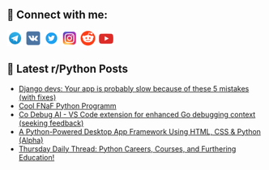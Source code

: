 ## 🔎 Connect with me:
[<img src="https://github.com/bullbesh/bullbesh/blob/main/images/Telegram.png" width="32" height="32" />](https://t.me/bullbesh)
[<img src="https://github.com/bullbesh/bullbesh/blob/main/images/VK.png" width="32" height="32" />](https://vk.com/bullbesh)
[<img src="https://github.com/bullbesh/bullbesh/blob/main/images/Twitter.png" width="32" height="32" />](https://twitter.com/bullbesh1)
[<img src="https://github.com/bullbesh/bullbesh/blob/main/images/Instagram.png" width="32" height="32" />](https://www.instagram.com/bullbesh)
[<img src="https://github.com/bullbesh/bullbesh/blob/main/images/Reddit.png" width="32" height="32" />](https://www.reddit.com/user/bullbesh)
[<img src="https://github.com/bullbesh/bullbesh/blob/main/images/YouTube.png" width="32" height="32" />](https://www.youtube.com/channel/UCtfjRs6uzgq5mfm8S06WTcg)

## 📕 Latest r/Python Posts
<!-- BLOG-POST-LIST:START -->
- [Django devs: Your app is probably slow because of these 5 mistakes &lpar;with fixes&rpar;](https://www.reddit.com/r/Python/comments/1lqly55/django_devs_your_app_is_probably_slow_because_of/)
- [Cool FNaF Python Programm](https://www.reddit.com/r/Python/comments/1lqku3g/cool_fnaf_python_programm/)
- [Co Debug AI - VS Code extension for enhanced Go debugging context &lpar;seeking feedback&rpar;](https://www.reddit.com/r/Python/comments/1lqip7x/co_debug_ai_vs_code_extension_for_enhanced_go/)
- [A Python-Powered Desktop App Framework Using HTML, CSS &amp; Python &lpar;Alpha&rpar;](https://www.reddit.com/r/Python/comments/1lqi4xa/a_pythonpowered_desktop_app_framework_using_html/)
- [Thursday Daily Thread: Python Careers, Courses, and Furthering Education!](https://www.reddit.com/r/Python/comments/1lqbbv9/thursday_daily_thread_python_careers_courses_and/)
<!-- BLOG-POST-LIST:END -->
